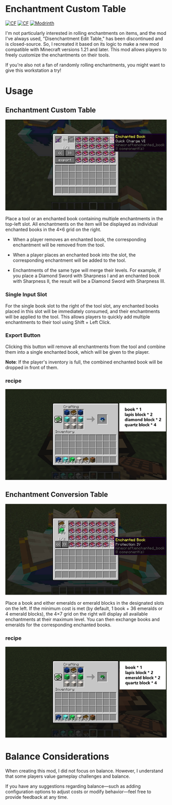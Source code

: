 # Enchantment Custom Table

<a href="https://www.curseforge.com/minecraft/mc-mods/enchantment-custom-table"><img src="http://cf.way2muchnoise.eu/versions/1229709.svg" alt="CF"></a>
<a href="https://www.curseforge.com/minecraft/mc-mods/enchantment-custom-table"><img src="http://cf.way2muchnoise.eu/1229709.svg" alt="CF"></a>
<a href="https://modrinth.com/mod/enchantment-custom-table"><img src="https://img.shields.io/modrinth/dt/enchantment-custom-table?logo=modrinth&label=&suffix=%20&style=flat&color=242629&labelColor=5ca424&logoColor=1c1c1c" alt="Modrinth"></a>

I'm not particularly interested in rolling enchantments on items, and the mod I've always used, "Disenchantment Edit Table," has been discontinued and is closed-source. So, I recreated it based on its logic to make a new mod compatible with Minecraft versions 1.21 and later. This mod allows players to freely customize the enchantments on their tools.

If you're also not a fan of randomly rolling enchantments, you might want to give this workstation a try!

# Usage

## Enchantment Custom Table

![enchantment custom table gui](./src/main/resources/doc/enchantment_custom_table_gui.jpg)

Place a tool or an enchanted book containing multiple enchantments in the top-left slot. All enchantments on the item will be displayed as individual enchanted books in the 4×6 grid on the right.

- When a player removes an enchanted book, the corresponding enchantment will be removed from the tool.

- When a player places an enchanted book into the slot, the corresponding enchantment will be added to the tool.

- Enchantments of the same type will merge their levels. For example, if you place a Diamond Sword with Sharpness I and an enchanted book with Sharpness II, the result will be a Diamond Sword with Sharpness III.

### Single Input Slot

For the single book slot to the right of the tool slot, any enchanted books placed in this slot will be immediately consumed, and their enchantments will be applied to the tool. This allows players to quickly add multiple enchantments to their tool using Shift + Left Click.

### Export Button

Clicking this button will remove all enchantments from the tool and combine them into a single enchanted book, which will be given to the player.

**Note**: If the player's inventory is full, the combined enchanted book will be dropped in front of them.

### recipe

![enchantment custom table recipe](./src/main/resources/doc/enchanting_custom_table_recipe.png)

## Enchantment Conversion Table

![enchantment conversion table gui](./src/main/resources/doc/enchantment_conversion_table_gui.jpg)

Place a book and either emeralds or emerald blocks in the designated slots on the left. If the minimum cost is met (by default, 1 book + 36 emeralds or 4 emerald blocks), the 4×7 grid on the right will display all available enchantments at their maximum level. You can then exchange books and emeralds for the corresponding enchanted books.

### recipe

![enchantment conversion table recipe](./src/main/resources/doc/enchantment_conversion_table_recipe.png)

# Balance Considerations
When creating this mod, I did not focus on balance. However, I understand that some players value gameplay challenges and balance.

If you have any suggestions regarding balance—such as adding configuration options to adjust costs or modify behavior—feel free to provide feedback at any time.